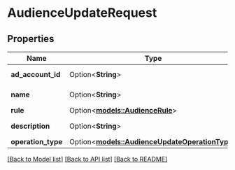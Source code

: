 # AudienceUpdateRequest

## Properties

Name | Type | Description | Notes
------------ | ------------- | ------------- | -------------
**ad_account_id** | Option<**String**> | Ad account ID. | [optional]
**name** | Option<**String**> | Audience name. | [optional]
**rule** | Option<[**models::AudienceRule**](AudienceRule.md)> |  | [optional]
**description** | Option<**String**> | Audience description. | [optional]
**operation_type** | Option<[**models::AudienceUpdateOperationType**](AudienceUpdateOperationType.md)> |  | [optional]

[[Back to Model list]](../README.md#documentation-for-models) [[Back to API list]](../README.md#documentation-for-api-endpoints) [[Back to README]](../README.md)


